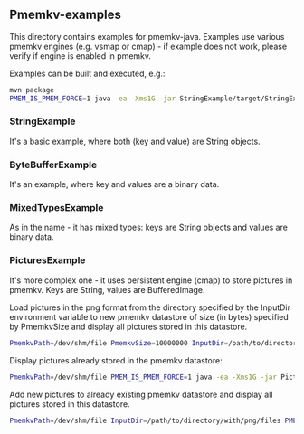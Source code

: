 ## Pmemkv-examples

This directory contains examples for pmemkv-java. Examples use various
pmemkv engines (e.g. vsmap or cmap) - if example does not work,
please verify if engine is enabled in pmemkv.

Examples can be built and executed, e.g.:
```sh
mvn package
PMEM_IS_PMEM_FORCE=1 java -ea -Xms1G -jar StringExample/target/StringExample-1.0.0-jar-with-dependencies.jar
```

### StringExample

It's a basic example, where both (key and value) are String objects.

### ByteBufferExample

It's an example, where key and values are a binary data.

### MixedTypesExample

As in the name - it has mixed types: keys are String objects and values are binary data.

### PicturesExample

It's more complex one - it uses persistent engine (cmap) to store pictures in pmemkv. Keys are String, values are BufferedImage.

Load pictures in the png format from the directory specified by the InputDir environment variable to new pmemkv datastore of size (in bytes) specified by PmemkvSize and display all pictures stored in this datastore.
```sh
PmemkvPath=/dev/shm/file PmemkvSize=10000000 InputDir=/path/to/directory/with/png/files PMEM_IS_PMEM_FORCE=1 java -ea -Xms1G -jar PicturesExample-1.0.0-jar-with-dependencies.jar
```

Display pictures already stored in the pmemkv datastore:
```sh
PmemkvPath=/dev/shm/file PMEM_IS_PMEM_FORCE=1 java -ea -Xms1G -jar PicturesExample-1.0.0-jar-with-dependencies.jar
```

Add new pictures to already existing pmemkv datastore and display all pictures stored in this datastore.
```sh
PmemkvPath=/dev/shm/file InputDir=/path/to/directory/with/png/files PMEM_IS_PMEM_FORCE=1 java -ea -Xms1G -jar PicturesExample-1.0.0-jar-with-dependencies.jar
```
